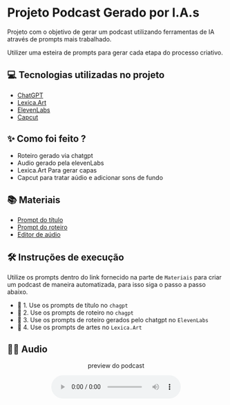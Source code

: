 # Projeto Podcast Gerado por I.A.s

Projeto com o objetivo de gerar um podcast utilizando ferramentas de IA através de prompts mais trabalhado.

Utilizer uma esteira de prompts para gerar cada etapa do processo criativo.

## 💻 Tecnologias utilizadas no projeto

- [ChatGPT](https://chat.openai.com/) 
- [Lexica.Art](https://lexica.art/)
- [ElevenLabs](https://beta.elevenlabs.io/)
- [Capcut](https://www.capcut.com/pt-br/)

## ✨ Como foi feito ?

- Roteiro gerado via chatgpt
- Audio gerado pela elevenLabs
- Lexica.Art Para gerar capas
- Capcut para tratar aúdio e adicionar sons de fundo

## 📚 Materiais


- [Prompt do título](prompt-titulo.md)
- [Prompt do roteiro](promtp-roteiro.md)
- [Editor de aúdio](https://www.capcut.com/editor?from_page=landing_page&__action_from=picture_V%C3%ADdeos%20profissionais%20em%20minutos,%20n%C3%A3o%20em%20horas.)


## 🛠️ Instruções de execução

Utilize os prompts dentro do link fornecido na parte de `Materiais` para criar um podcast de maneira automatizada, para isso siga o passo a passo abaixo.

- 🤖 1. Use os prompts de título no `chagpt`
- 🤖 2. Use os prompts de roteiro no `chagpt`
- 🤖 3. Use os prompts de roteiro gerados pelo chatgpt no  `ElevenLabs`
- 🤖 4. Use os prompts de artes no `Lexica.Art`

## 👨‍💻 Audio
<p align="center">
    preview do podcast
</p>

<div align="center">
    <audio src="output/podcast_editado.MP3" controls title="Podcast editado"></audio>
</div>
